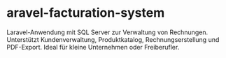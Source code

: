 # aravel-facturation-system
Laravel-Anwendung mit SQL Server zur Verwaltung von Rechnungen. Unterstützt Kundenverwaltung, Produktkatalog, Rechnungserstellung und PDF-Export. Ideal für kleine Unternehmen oder Freiberufler.
